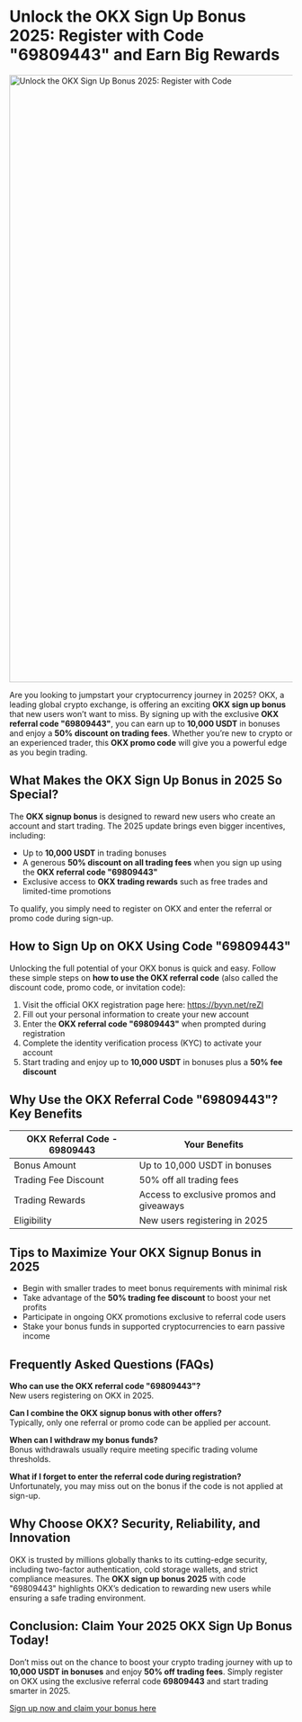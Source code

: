 <h1>Unlock the OKX Sign Up Bonus 2025: Register with Code "69809443" and Earn Big Rewards</h1>
<img src="https://images.mirror-media.xyz/publication-images/xrpc4DNiL81vU5pRIgG7y.png" alt="Unlock the OKX Sign Up Bonus 2025: Register with Code "69809443" and Earn Big Rewards" width="1080">
<p>Are you looking to jumpstart your cryptocurrency journey in 2025? OKX, a leading global crypto exchange, is offering an exciting <strong>OKX sign up bonus</strong> that new users won’t want to miss. By signing up with the exclusive <strong>OKX referral code "69809443"</strong>, you can earn up to <strong>10,000 USDT</strong> in bonuses and enjoy a <strong>50% discount on trading fees</strong>. Whether you’re new to crypto or an experienced trader, this <strong>OKX promo code</strong> will give you a powerful edge as you begin trading.</p>
<h2>What Makes the OKX Sign Up Bonus in 2025 So Special?</h2>
<p>The <strong>OKX signup bonus</strong> is designed to reward new users who create an account and start trading. The 2025 update brings even bigger incentives, including:</p>
<ul>
<li>Up to <strong>10,000 USDT</strong> in trading bonuses</li>
<li>A generous <strong>50% discount on all trading fees</strong> when you sign up using the <strong>OKX referral code "69809443"</strong></li>
<li>Exclusive access to <strong>OKX trading rewards</strong> such as free trades and limited-time promotions</li>
</ul>
<p>To qualify, you simply need to register on OKX and enter the referral or promo code during sign-up.</p>
<h2>How to Sign Up on OKX Using Code "69809443"</h2>
<p>Unlocking the full potential of your OKX bonus is quick and easy. Follow these simple steps on <strong>how to use the OKX referral code</strong> (also called the discount code, promo code, or invitation code):</p>
<ol>
<li>Visit the official OKX registration page here: <a href="https://byvn.net/reZl" target="_blank" rel="noopener noreferrer">https://byvn.net/reZl</a></li>
<li>Fill out your personal information to create your new account</li>
<li>Enter the <strong>OKX referral code "69809443"</strong> when prompted during registration</li>
<li>Complete the identity verification process (KYC) to activate your account</li>
<li>Start trading and enjoy up to <strong>10,000 USDT</strong> in bonuses plus a <strong>50% fee discount</strong></li>
</ol>
<h2>Why Use the OKX Referral Code "69809443"? Key Benefits</h2>
<table>
<thead>
<tr>
<th>OKX Referral Code - 69809443</th>
<th>Your Benefits</th>
</tr>
</thead>
<tbody>
<tr>
<td>Bonus Amount</td>
<td>Up to 10,000 USDT in bonuses</td>
</tr>
<tr>
<td>Trading Fee Discount</td>
<td>50% off all trading fees</td>
</tr>
<tr>
<td>Trading Rewards</td>
<td>Access to exclusive promos and giveaways</td>
</tr>
<tr>
<td>Eligibility</td>
<td>New users registering in 2025</td>
</tr>
</tbody>
</table>
<h2>Tips to Maximize Your OKX Signup Bonus in 2025</h2>
<ul>
<li>Begin with smaller trades to meet bonus requirements with minimal risk</li>
<li>Take advantage of the <strong>50% trading fee discount</strong> to boost your net profits</li>
<li>Participate in ongoing OKX promotions exclusive to referral code users</li>
<li>Stake your bonus funds in supported cryptocurrencies to earn passive income</li>
</ul>
<h2>Frequently Asked Questions (FAQs)</h2>
<p><strong>Who can use the OKX referral code "69809443"?</strong><br />
New users registering on OKX in 2025.</p>
<p><strong>Can I combine the OKX signup bonus with other offers?</strong><br />
Typically, only one referral or promo code can be applied per account.</p>
<p><strong>When can I withdraw my bonus funds?</strong><br />
Bonus withdrawals usually require meeting specific trading volume thresholds.</p>
<p><strong>What if I forget to enter the referral code during registration?</strong><br />
Unfortunately, you may miss out on the bonus if the code is not applied at sign-up.</p>
<h2>Why Choose OKX? Security, Reliability, and Innovation</h2>
<p>OKX is trusted by millions globally thanks to its cutting-edge security, including two-factor authentication, cold storage wallets, and strict compliance measures. The <strong>OKX sign up bonus 2025</strong> with code "69809443" highlights OKX’s dedication to rewarding new users while ensuring a safe trading environment.</p>
<h2>Conclusion: Claim Your 2025 OKX Sign Up Bonus Today!</h2>
<p>Don’t miss out on the chance to boost your crypto trading journey with up to <strong>10,000 USDT in bonuses</strong> and enjoy <strong>50% off trading fees</strong>. Simply register on OKX using the exclusive referral code <strong>69809443</strong> and start trading smarter in 2025.</p>
<p><a class="cta-button" href="https://byvn.net/reZl" target="_blank" rel="noopener noreferrer">Sign up now and claim your bonus here</a></p>
</body>
</html>
